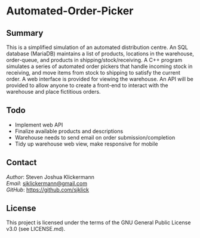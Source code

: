 Automated-Order-Picker
======================

Summary
-------

This is a simplified simulation of an automated distribution centre. An SQL database (MariaDB) maintains a list of products,
locations in the warehouse, order-queue, and products in shipping/stock/receiving. A C++ program simulates a series of automated
order pickers that handle incoming stock in receiving, and move items from stock to shipping to satisfy the current order. A web
interface is provided for viewing the warehouse. An API will be provided to allow anyone to create a front-end to interact with the
warehouse and place fictitious orders.

Todo
----
- Implement web API
- Finalize available products and descriptions
- Warehouse needs to send email on order submission/completion
- Tidy up warehouse web view, make responsive for mobile

Contact
-------

*Author*: Steven Joshua Klickermann\
*Email*: sjklickermann@gmail.com\
*GitHub*: https://github.com/sjklick

License
-------

This project is licensed under the terms of the GNU General Public
License v3.0 (see LICENSE.md).
